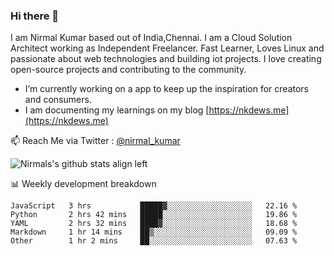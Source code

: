 ### Hi there 👋

 I am Nirmal Kumar based out of India,Chennai. I am a Cloud Solution Architect working as Independent Freelancer. Fast Learner, Loves Linux and passionate about web technologies and building iot projects. I love creating open-source projects and contributing to the community.

- I’m currently working on a app to keep up the inspiration for creators and consumers.
- I am documenting my learnings on my blog [https://nkdews.me](https://nkdews.me)

📫 Reach Me via  Twitter : [@nirmal_kumar](https://twitter.com/nirmal_kumar)

![Nirmals's github stats align left](https://github-readme-stats.vercel.app/api?username=nk-gears&show_icons=true)


📊 Weekly development breakdown

<!--START_SECTION:waka-->
```text
JavaScript   3 hrs           █████▓░░░░░░░░░░░░░░░░░░░   22.16 % 
Python       2 hrs 42 mins   █████░░░░░░░░░░░░░░░░░░░░   19.86 % 
YAML         2 hrs 32 mins   ████▓░░░░░░░░░░░░░░░░░░░░   18.68 % 
Markdown     1 hr 14 mins    ██▒░░░░░░░░░░░░░░░░░░░░░░   09.09 % 
Other        1 hr 2 mins     ██░░░░░░░░░░░░░░░░░░░░░░░   07.63 % 
```
<!--END_SECTION:waka-->


